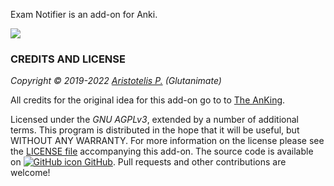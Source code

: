 Exam Notifier is an add-on for Anki.

![](https://raw.githubusercontent.com/glutanimate/exam-notifier/master/screenshots/notification.png)

### CREDITS AND LICENSE

*Copyright © 2019-2022 [Aristotelis P.](https://glutanimate.com/)  (Glutanimate)*

All credits for the original idea for this add-on go to to [The AnKing](https://www.ankingmed.com/).

Licensed under the _GNU AGPLv3_, extended by a number of additional terms. This program is distributed in the hope that it will be useful, but WITHOUT ANY WARRANTY. For more information on the license please see the [LICENSE file](https://github.com/glutanimate/exam-notifier/blob/master/LICENSE) accompanying this add-on. The source code is available on [![GitHub icon](https://glutanimate.com/logos/github.svg) GitHub](https://github.com/glutanimate/exam-notifier). Pull requests and other contributions are welcome!

